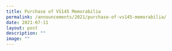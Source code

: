 ```yaml
---
title: Purchase of VS145 Memorabilia
permalink: /announcements/2021/purchase-of-vs145-memorabilia/
date: 2021-07-11
layout: post
description: ""
image: ""
---
```

